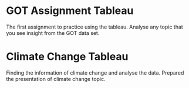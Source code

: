 # GOT Assignment Tableau
The first assignment to practice using the tableau. Analyse any topic that you see insight from the GOT data set.

# Climate Change Tableau
Finding the information of climate change and analyse the data. Prepared the presentation of climate change topic. 
